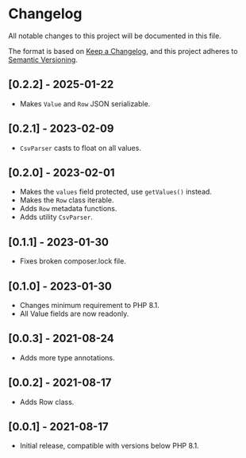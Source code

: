 # Changelog

All notable changes to this project will be documented in this file.

The format is based on [Keep a Changelog](https://keepachangelog.com/en/1.0.0/),
and this project adheres to [Semantic Versioning](https://semver.org/spec/v2.0.0.html).

## [0.2.2] - 2025-01-22

- Makes `Value` and `Row` JSON serializable.

## [0.2.1] - 2023-02-09

- `CsvParser` casts to float on all values.

## [0.2.0] - 2023-02-01

- Makes the `values` field protected, use `getValues()` instead.
- Makes the `Row` class iterable.
- Adds `Row` metadata functions.
- Adds utility `CsvParser`.

## [0.1.1] - 2023-01-30

- Fixes broken composer.lock file.

## [0.1.0] - 2023-01-30

- Changes minimum requirement to PHP 8.1.
- All Value fields are now readonly.

## [0.0.3] - 2021-08-24

- Adds more type annotations.

## [0.0.2] - 2021-08-17

- Adds Row class.

## [0.0.1] - 2021-08-17

- Initial release, compatible with versions below PHP 8.1.
